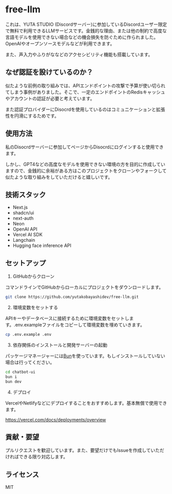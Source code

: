 # free-llm

これは、YUTA STUDIO (Discordサーバー)に参加しているDiscordユーザー限定で無料で利用できるLLMサービスです。金銭的な理由、または他の制約で高度な言語モデルを使用できない場合などの機会損失を防ぐために作られました。 OpenAIやオープンソースモデルなどが利用できます。

また、声入力やふりがななどのアクセシビリティ機能も搭載しています。

## なぜ認証を設けているのか？

似たような前例の取り組みでは、APIエンドポイントの攻撃で予算が使い切られてしまう事例がありました。そこで、一定のエンドポイントのRedisキャッシュやアカウントの認証が必要と考えています。

また認証プロバイダーにDisocrdを使用しているのはコミュニケーションと拡張性を円滑にするためです。

## 使用方法

私のDisocrdサーバーに参加してページからDisocrdにログインすると使用できます。

しかし、GPT4などの高度なモデルを使用できない環境の方を目的に作成していますので、金銭的に余裕がある方はこのプロジェクトをクローンやフォークして似たような取り組みをしていただけると嬉しいです。

## 技術スタック

- Next.js
- shadcn/ui
- next-auth
- Neon
- OpenAI API
- Vercel AI SDK
- Langchain
- Hugging face inference API

## セットアップ

1. GitHubからクローン

コマンドラインでGitHubからローカルにプロジェクトをダウンロードします。

```bash
git clone https://github.com/yutakobayashidev/free-llm.git
```

2. 環境変数をセットする

APIキーやデータベースに接続するために環境変数をセットします。.env.exampleファイルをコピーして環境変数を埋めていきます。

```bash
cp .env.example .env
```

3. 依存関係のインストールと開発サーバーの起動

パッケージマネージャーには[Bun](https://bun.sh)を使っています。もしインストールしていない場合は行ってください。

```bash
cd chatbot-ui
bun i
bun dev
```

4. デプロイ

VercelやNetlifyなどにデプロイすることをおすすめします。基本無償で使用できます。

https://vercel.com/docs/deployments/overview

## 貢献・要望

プルリクエストを歓迎しています。また、要望だけでもIssueを作成していただければできる限り対応します。

## ライセンス

MIT